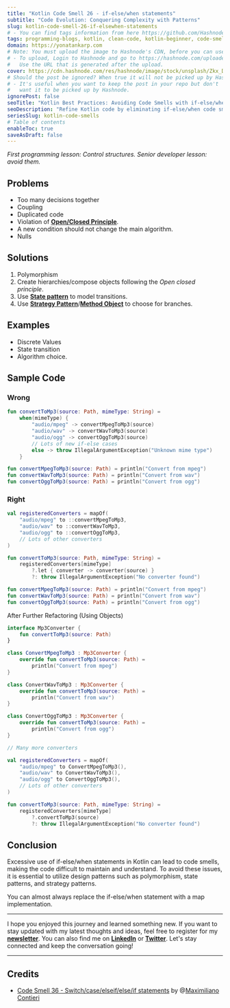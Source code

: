 ```yaml
---
title: "Kotlin Code Smell 26 - if-else/when statements"
subtitle: "Code Evolution: Conquering Complexity with Patterns"
slug: kotlin-code-smell-26-if-elsewhen-statements
# - You can find tags information from here https://github.com/Hashnode/support/blob/main/misc/tags.json
tags: programming-blogs, kotlin, clean-code, kotlin-beginner, code-smell-1
domain: https://yonatankarp.com
# Note: You must upload the image to Hashnode's CDN, before you can use it here.
# - To upload, Login to Hashnode and go to https://hashnode.com/uploader
#   Use the URL that is generated after the upload.
cover: https://cdn.hashnode.com/res/hashnode/image/stock/unsplash/Zkx_DgMQink/upload/3ba7b97b2b1663ce268d1032152b7e74.jpeg
# Should the post be ignored? When true it will not be picked up by Hashnode.
# - It's useful when you want to keep the post in your repo but don't
#   want it to be picked up by Hashnode.
ignorePost: false
seoTitle: "Kotlin Best Practices: Avoiding Code Smells with if-else/when Statemen"
seoDescription: "Refine Kotlin code by eliminating if-else/when code smells using design patterns for efficient, maintainable programming."
seriesSlug: kotlin-code-smells
# Table of contents
enableToc: true
saveAsDraft: false
---
```


*First programming lesson: Control structures. Senior developer lesson: avoid them.*

## Problems

* Too many decisions together
* Coupling
* Duplicated code
* Violation of [**Open/Closed Principle**](https://en.wikipedia.org/wiki/Open%E2%80%93closed_principle).
* A new condition should not change the main algorithm.
* Nulls

## Solutions

1. Polymorphism
2. Create hierarchies/compose objects following the *Open closed principle*.
3. Use [**State pattern**](https://en.wikipedia.org/wiki/State_pattern) to model transitions.
4. Use [**Strategy Pattern**](https://en.wikipedia.org/wiki/Strategy_pattern)/[**Method Object**](https://wiki.c2.com/?MethodObject) to choose for branches.

## Examples

* Discrete Values
* State transition
* Algorithm choice.

## Sample Code

### Wrong

```kotlin
fun convertToMp3(source: Path, mimeType: String) =
    when(mimeType) {
        "audio/mpeg" -> convertMpegToMp3(source)
        "audio/wav" -> convertWavToMp3(source)
        "audio/ogg" -> convertOggToMp3(source)
        // Lots of new if-else cases
        else -> throw IllegalArgumentException("Unknown mime type")
    }

fun convertMpegToMp3(source: Path) = println("Convert from mpeg")
fun convertWavToMp3(source: Path) = println("Convert from wav")
fun convertOggToMp3(source: Path) = println("Convert from ogg")
```

### Right

```kotlin
val registeredConverters = mapOf(
    "audio/mpeg" to ::convertMpegToMp3,
    "audio/wav" to ::convertWavToMp3,
    "audio/ogg" to ::convertOggToMp3,
    // Lots of other converters
)

fun convertToMp3(source: Path, mimeType: String) =
    registeredConverters[mimeType]
        ?.let { converter -> converter(source) }
        ?: throw IllegalArgumentException("No converter found")

fun convertMpegToMp3(source: Path) = println("Convert from mpeg")
fun convertWavToMp3(source: Path) = println("Convert from wav")
fun convertOggToMp3(source: Path) = println("Convert from ogg")
```

After Further Refactoring (Using Objects)

```kotlin
interface Mp3Converter {
    fun convertToMp3(source: Path)
}

class ConvertMpegToMp3 : Mp3Converter {
    override fun convertToMp3(source: Path) =
        println("Convert from mpeg")
}

class ConvertWavToMp3 : Mp3Converter {
    override fun convertToMp3(source: Path) =
        println("Convert from wav")
}

class ConvertOggToMp3 : Mp3Converter {
    override fun convertToMp3(source: Path) =
        println("Convert from ogg")
}

// Many more converters

val registeredConverters = mapOf(
    "audio/mpeg" to ConvertMpegToMp3(),
    "audio/wav" to ConvertWavToMp3(),
    "audio/ogg" to ConvertOggToMp3(),
    // Lots of other converters
)

fun convertToMp3(source: Path, mimeType: String) =
    registeredConverters[mimeType]
        ?.convertToMp3(source)
        ?: throw IllegalArgumentException("No converter found")
```

## Conclusion

Excessive use of if-else/when statements in Kotlin can lead to code smells, making the code difficult to maintain and understand. To avoid these issues, it is essential to utilize design patterns such as polymorphism, state patterns, and strategy patterns.

You can almost always replace the if-else/when statement with a map implementation.

---

I hope you enjoyed this journey and learned something new. If you want to stay updated with my latest thoughts and ideas, feel free to register for my [**newsletter**](https://yonatankarp.com/newsletter). You can also find me on [**LinkedIn**](https://www.linkedin.com/in/yonatankarp/) or [**Twitter**](https://twitter.com/yonatan_karp). Let's stay connected and keep the conversation going!

---

## Credits

* [Code Smell 36 - Switch/case/elseif/else/if statements](https://maximilianocontieri.com/code-smell-36-switchcaseelseifelseif-statements) by @[Maximiliano Contieri](@mcsee)
